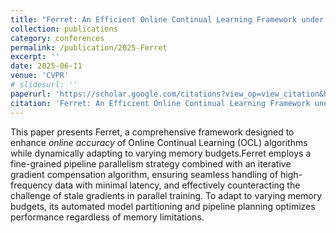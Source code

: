 ```yaml
---
title: "Ferret: An Efficient Online Continual Learning Framework under Varying Memory Constraints"
collection: publications
category: conferences
permalink: /publication/2025-Ferret
excerpt: ''
date: 2025-06-11
venue: 'CVPR'
# slidesurl: ''
paperurl: 'https://scholar.google.com/citations?view_op=view_citation&hl=zh-CN&user=B6f3ImkAAAAJ&citation_for_view=B6f3ImkAAAAJ:EUQCXRtRnyEC'
citation: 'Ferret: An Efficient Online Continual Learning Framework under Varying Memory Constraints. CVPR 2025. Y. Zhou, Y. Tian, J. Lv, M. Shi, Y. Li, Q. Ye, S. Zhang, J. Lv'
---
```


This paper presents Ferret, a comprehensive framework designed to enhance *online accuracy* of Online Continual Learning (OCL) algorithms while dynamically adapting to varying memory budgets.Ferret employs a fine-grained pipeline parallelism strategy combined with an iterative gradient compensation algorithm, ensuring seamless handling of high-frequency data with minimal latency, and effectively counteracting the challenge of stale gradients in parallel training. To adapt to varying memory budgets, its automated model partitioning and pipeline planning optimizes performance regardless of memory limitations.